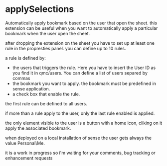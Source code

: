 # applySelections
Automatically apply bookmark based on the user that open the sheet.
this extension can be useful when you want to automatically apply a particular bookmark when the user open the sheet.

after dropping the extension on the sheet you have to set up at least one rule in the propresties panel.
you can define up to 10 rules.

a rule is defined by:
- the users that triggers the rule. Here you have to insert the User ID as you find it in qmc/users. You can define a list of users separed by commas
- the bookmark you want to apply. the bookmark must be predefined in sense application.
- a check box that enable the rule.

the first rule can be defined to all users.

if more than a rule apply to the user, only the last rule enabled is applied.

the only element visible to the user is a button with a home icon, cliking on it apply the associated bookmark.

when deployed on a local installation of sense the user gets always the value Personal\Me.

it is a work in progress so i'm waiting for your comments, bug tracking or enhancement requests
